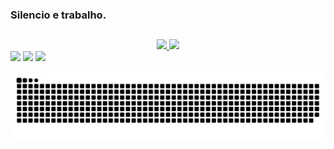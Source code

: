 ### Silencio e trabalho.

##

<div align="center">
  <a href="https://github.com/akyua">
  <img height="150em" src="https://github-readme-stats.vercel.app/api?username=akyua&show_icons=true&theme=midnight-purple&include_all_commits=true&count_private=true"/>
  <img height="150em" src="https://github-readme-stats.vercel.app/api/top-langs/?username=akyua&layout=compact&langs_count=7&theme=midnight-purple"/>
</div>
  
<div aling="center">
  <a href="https://instagram.com/gaahen" target="_blank"><img src="https://img.shields.io/badge/-Instagram-%23E4405F?style=for-the-badge&logo=instagram&logoColor=white" target="_blank"></a>
 	<a href="https://www.twitch.tv/gagahtrue" target="_blank"><img src="https://img.shields.io/badge/Twitch-9146FF?style=for-the-badge&logo=twitch&logoColor=white" target="_blank"></a>
  <a href="https://www.linkedin.com/in/gabriel-henrique-da-silveira-71259922a/" target="_blank"><img src="https://img.shields.io/badge/-LinkedIn-%230077B5?style=for-the-badge&logo=linkedin&logoColor=white" target="_blank"></a> 
</div>
 
<div aling="center">
  
  ![Snake animation](https://github.com/akyua/akyua/blob/output/github-contribution-grid-snake.svg)
  
</div>
  
 
    

